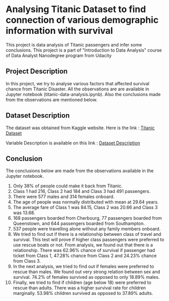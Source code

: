 # Analysing Titanic Dataset to find connection of various demographic information with survival
This project is data analysis of Titanic passengers and infer some conclusions. This project is a part of "Introduction to Data Analysis" course of Data Analyst Nanodegree program from Udacity

## Project Description
In this project, we try to analyse various factors that affected survival chance from Titanic Disaster. All the observations are are available in Jupyter notebook (titanic-data-analysis.ipynb). Also the conclusions made from the observations are mentioned below.

## Dataset Description

The dataset was obtained from Kaggle website. Here is the link : [Titanic Dataset](https://d17h27t6h515a5.cloudfront.net/topher/2016/September/57e9a84c_titanic-data/titanic-data.csv)

Variable Description is available on this link : [Dataset Description](https://www.kaggle.com/c/titanic/data)

## Conclusion

The conclusions below are made from the observations available in the Jupyter notebook.

  1. Only 38% of people could make it back from Titanic.
  2. Class 1 had 216, Class 2 had 184 and Class 3 had 491 passengers.
  3. There were 577 males and 314 females onboard.
  4. The age of people was normally distributed with mean at 29.64 years.
  5. The average fare of Class 1 was 84.15, Class 2 was 20.66 and Class 3 was 13.68.
  6. 168 passengers boarded from Cherbourg, 77 passengers boarded from Queenstown, and 644 passengers boarded from Southampton.
  7. 537 people were travelling alone without any family members onboard.
  8. We tried to find out if there is a relationship between class of travel and survival. This test will prove if higher class passengers were preferred to use rescue boats or not. From analysis, we found out that there is a relationship. There was 62.96% chance of survival if passenger had ticket from Class 1, 47.28% chance from Class 2 and 24.23% chance from Class 3.
  9. In the next analysis, we tried to find out if females were preferred to rescue than males. We found out very strong relation between sex and survival. 74.2% of females survived as opposed to only 18.89% males.
  10. Finally, we tried to find if children (age below 18) were preferred to rescue than adults. There was a higher survival rate for children marginally. 53.98% children survived as opposed to 37.89% adults.
